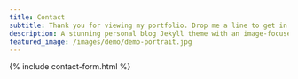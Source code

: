 ```yaml
---
title: Contact
subtitle: Thank you for viewing my portfolio. Drop me a line to get in touch!
description: A stunning personal blog Jekyll theme with an image-focused design.
featured_image: /images/demo/demo-portrait.jpg
---
```


{% include contact-form.html %}

